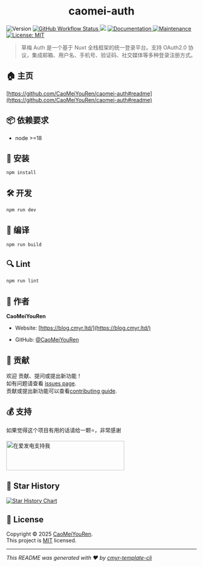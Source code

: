 <h1 align="center">caomei-auth </h1>
<p>
  <img alt="Version" src="https://img.shields.io/github/package-json/v/CaoMeiYouRen/caomei-auth.svg" />
  <a href="https://github.com/CaoMeiYouRen/caomei-auth/actions?query=workflow%3ARelease" target="_blank">
    <img alt="GitHub Workflow Status" src="https://img.shields.io/github/actions/workflow/status/CaoMeiYouRen/caomei-auth/release.yml?branch=master">
  </a>
  <img src="https://img.shields.io/badge/node-%3E%3D18-blue.svg" />
  <a href="https://github.com/CaoMeiYouRen/caomei-auth#readme" target="_blank">
    <img alt="Documentation" src="https://img.shields.io/badge/documentation-yes-brightgreen.svg" />
  </a>
  <a href="https://github.com/CaoMeiYouRen/caomei-auth/graphs/commit-activity" target="_blank">
    <img alt="Maintenance" src="https://img.shields.io/badge/Maintained%3F-yes-green.svg" />
  </a>
  <a href="https://github.com/CaoMeiYouRen/caomei-auth/blob/master/LICENSE" target="_blank">
    <img alt="License: MIT" src="https://img.shields.io/github/license/CaoMeiYouRen/caomei-auth?color=yellow" />
  </a>
</p>


> 草梅 Auth 是一个基于 Nuxt 全栈框架的统一登录平台。支持 OAuth2.0 协议，集成邮箱、用户名、手机号、验证码、社交媒体等多种登录注册方式。

## 🏠 主页

[https://github.com/CaoMeiYouRen/caomei-auth#readme](https://github.com/CaoMeiYouRen/caomei-auth#readme)


## 📦 依赖要求


- node >=18

## 🚀 安装

```sh
npm install
```

## 🛠️ 开发

```sh
npm run dev
```

## 🔧 编译

```sh
npm run build
```

## 🔍 Lint

```sh
npm run lint
```


## 👤 作者


**CaoMeiYouRen**

* Website: [https://blog.cmyr.ltd/](https://blog.cmyr.ltd/)

* GitHub: [@CaoMeiYouRen](https://github.com/CaoMeiYouRen)


## 🤝 贡献

欢迎 贡献、提问或提出新功能！<br />如有问题请查看 [issues page](https://github.com/CaoMeiYouRen/caomei-auth/issues). <br/>贡献或提出新功能可以查看[contributing guide](https://github.com/CaoMeiYouRen/caomei-auth/blob/master/CONTRIBUTING.md).

## 💰 支持

如果觉得这个项目有用的话请给一颗⭐️，非常感谢

<a href="https://afdian.com/@CaoMeiYouRen">
  <img src="https://oss.cmyr.dev/images/202306192324870.png" width="312px" height="78px" alt="在爱发电支持我">
</a>


## 🌟 Star History

[![Star History Chart](https://api.star-history.com/svg?repos=CaoMeiYouRen/caomei-auth&type=Date)](https://star-history.com/#CaoMeiYouRen/caomei-auth&Date)

## 📝 License

Copyright © 2025 [CaoMeiYouRen](https://github.com/CaoMeiYouRen).<br />
This project is [MIT](https://github.com/CaoMeiYouRen/caomei-auth/blob/master/LICENSE) licensed.

***
_This README was generated with ❤️ by [cmyr-template-cli](https://github.com/CaoMeiYouRen/cmyr-template-cli)_
